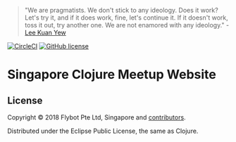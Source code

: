 > "We are pragmatists. We don't stick to any ideology. Does it work? Let's try it, and if it does work, fine, let's continue it. If it doesn't work, toss it out, try another one. We are not enamored with any ideology." - [Lee Kuan Yew](https://en.wikipedia.org/wiki/Lee_Kuan_Yew)

[![CircleCI](https://circleci.com/gh/clj-sg/website/tree/master.svg?style=svg)](https://circleci.com/gh/clj-sg/website/tree/master)
[![GitHub license](https://img.shields.io/github/license/flybot-sg/console.svg)](LICENSE.txt)

Singapore Clojure Meetup Website
================================


## License

Copyright © 2018 Flybot Pte Ltd, Singapore and
[contributors](https://github.com/clj-sg/website/contributors).

Distributed under the Eclipse Public License, the same as Clojure.
